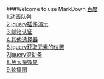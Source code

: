 ###Welcome to use MarkDown
[百度](http://wwww.baidu.com)<br />
[1.动画队列](https://947011901.github.io/JQuery/1.动画队列.html)<br />
[2.jquery插件演示](https://947011901.github.io/JQuery/2.jquery插件演示.html)<br />
[3.邮箱认证](https://947011901.github.io/JQuery/3.邮箱认证.html)<br />
[4.其他选择器](https://947011901.github.io/JQuery/4-其他选择器.html)<br />
[6.jquery获取元素的位置](https://947011901.github.io/JQuery/6-jquery获取元素的位置.html)<br />
[7.jquery滚动条](https://947011901.github.io/JQuery/7-jquery滚动条.html)<br />
[8.放大镜效果](https://947011901.github.io/JQuery/放大镜效果.html)<br />
[9.轮播图](https://947011901.github.io/JQuery/轮播图.html)